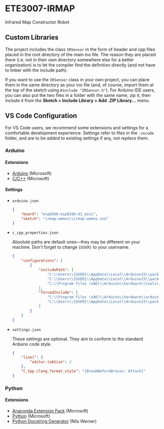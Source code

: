 # ETE3007-IRMAP

Infrared Map Constructor Robot

## Custom Libraries

The project includes the class `IRSensor` in the form of header and cpp files placed in the root directory of the main ino file. The reason they are placed there (i.e. not in their own directory somewhere else for a better organization) is to let the compiler find the definition directly (and not have to tinker with the include path).

If you want to use the `IRSensor` class in your own project, you can place them in the same directory as your ino file (and, of course, import them at the top of the sketch using `#include "IRSensor.h"`). For Arduino IDE users, you can also put the two files in a folder with the same name, zip it, then include it from the **Sketch > Include Library > Add .ZIP Library...** menu.

## VS Code Configuration

For VS Code users, we recommend some extensions and settings for a comfortable development experience. Settings refer to files in the `.vscode` folder, and are to be _added_ to existing settings if any, not _replace_ them.

### Arduino

#### Extensions

-   [Arduino](https://marketplace.visualstudio.com/items?itemName=vsciot-vscode.vscode-arduino) (Microsoft)
-   [C/C++](https://marketplace.visualstudio.com/items?itemName=ms-vscode.cpptools) (Microsoft)

#### Settings

-   `arduino.json`
    ```json
    {
        "board": "esp8266:esp8266:d1_mini",
        "sketch": "irmap-wemos\\irmap-wemos.ino"
    }
    ```
-   `c_cpp_properties.json`

    Absolute paths are default ones—they may be different on your machine. Don't forget to change `{USER}` to your username.

    ```json
    {
        "configurations": [
            {
                "includePath": [
                    "C:\\Users\\{USER}\\AppData\\Local\\Arduino15\\packages\\esp8266\\tools\\**",
                    "C:\\Users\\{USER}\\AppData\\Local\\Arduino15\\packages\\esp8266\\hardware\\esp8266\\2.7.0\\**",
                    "C:\\Program Files (x86)\\Arduino\\hardware\\tools\\avr\\avr\\include\\**"
                ],
                "forcedInclude": [
                    "C:\\Program Files (x86)\\Arduino\\hardware\\arduino\\avr\\cores\\arduino\\Arduino.h",
                    "C:\\Users\\{USER}\\AppData\\Local\\Arduino15\\packages\\esp8266\\hardware\\esp8266\\2.7.0\\variants\\d1_mini\\pins_arduino.h"
                ]
            }
        ]
    }
    ```

-   `settings.json`

    These settings are optional. They aim to conform to the standard Arduino code style.

    ```json
    {
        "[ino]": {
            "editor.tabSize": 2
        },
        "C_Cpp.clang_format_style": "{BreakBeforeBraces: Attach}"
    }
    ```

### Python

#### Extensions

-   [Anaconda Extension Pack](https://marketplace.visualstudio.com/items?itemName=ms-python.anaconda-extension-pack) (Microsoft)
-   [Python](https://marketplace.visualstudio.com/items?itemName=ms-python.python) (Microsoft)
-   [Python Docstring Generator](https://marketplace.visualstudio.com/items?itemName=njpwerner.autodocstring) (Nils Werner)
